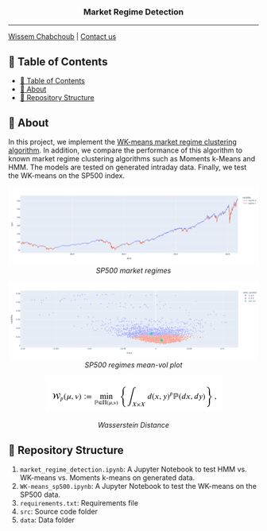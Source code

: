 <h3 align="center">Market Regime Detection</h3>

---

[Wissem Chabchoub](https://www.linkedin.com/in/wissem-chabchoub/) | [Contact us](mailto:chb.wissem@gmail.com)

## 📝 Table of Contents

- [📝 Table of Contents](#-table-of-contents)
- [🧐 About <a name = "about"></a>](#about)
- [🎥 Repository Structure  <a name = "repo-struct"></a>](#repo-struct)


## 🧐 About <a name = "about"></a>

In this project, we implement the [WK-means market regime clustering algorithm](https://arxiv.org/abs/2110.11848?context=q-fin). In addition, we compare the performance of this algorithm to known market regime clustering algorithms such as Moments k-Means and HMM.
The models are tested on generated intraday data.
Finally, we test the WK-means on the SP500 index.

<p align="center">
  <img src="data/spy.png?raw=true" />
    <em>SP500 market regimes</em>
</p>

<p align="center">
  <img src="data/mean_vol.png?raw=true" />
    <em>SP500 regimes mean-vol plot</em>
</p>


<p align="center">
  <img src="data/W_p.png?raw=true" />
</p>

<p align="center">
   <em>Wasserstein Distance</em>
</p>



## 🎥 Repository Structure  <a name = "repo-struct"></a>

1. `market_regime_detection.ipynb`: A Jupyter Notebook to test HMM vs. WK-means vs. Moments k-means on generated data.
2. `WK-means_sp500.ipynb`: A Jupyter Notebook to test the WK-means on the SP500 data.
3. `requirements.txt`: Requirements file
4. `src`: Source code folder
5. `data`: Data folder
